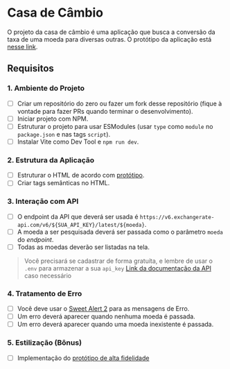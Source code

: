 # Casa de Câmbio

O projeto da casa de câmbio é uma aplicação que busca a conversão da taxa de uma moeda para diversas outras.
O protótipo da aplicação está [nesse link](https://www.figma.com/file/H3gBEiF0F94VESCGx9DD17/Casa-de-C%C3%A2mbio?node-id=0%3A1).

## Requisitos

### 1. Ambiente do Projeto
- [ ] Criar um repositório do zero ou fazer um fork desse repositório (fique à vontade para fazer PRs quando terminar o desenvolvimento).
- [ ] Iniciar projeto com NPM.
- [ ] Estruturar o projeto para usar ESModules (usar `type` como `module` no `package.json` e nas tags `script`).
- [ ] Instalar Vite como Dev Tool e `npm run dev`.

### 2. Estrutura da Aplicação
- [ ] Estruturar o HTML de acordo com [protótipo](https://www.figma.com/file/H3gBEiF0F94VESCGx9DD17/Casa-de-C%C3%A2mbio?node-id=0%3A1).
- [ ] Criar tags semânticas no HTML.

### 3. Interação com API
- [ ] O endpoint da API que deverá ser usada é `https://v6.exchangerate-api.com/v6/${SUA_API_KEY}/latest/${moeda}`. 
- [ ] A moeda a ser pesquisada deverá ser passada como o parâmetro `moeda` do _endpoint_.
- [ ] Todas as moedas deverão ser listadas na tela.
> Você precisará se cadastrar de forma gratuíta, e lembre de usar o `.env` para armazenar a sua `api_key`
> [Link da documentação da API](https://www.exchangerate-api.com/docs/overview) caso necessário

### 4. Tratamento de Erro
- [ ] Você deve usar o [Sweet Alert 2](https://sweetalert2.github.io/) para as mensagens de Erro.
- [ ] Um erro deverá aparecer quando nenhuma moeda é passada.
- [ ] Um erro deverá aparecer quando uma moeda inexistente é passada.

### 5. Estilização (Bônus)
- [ ] Implementação do [protótipo de alta fidelidade](https://www.figma.com/file/H3gBEiF0F94VESCGx9DD17/Casa-de-C%C3%A2mbio?node-id=0%3A1)
